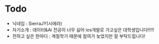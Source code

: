 # Todo
* 닉네임 : SierraJY(시에라)
* 자기소개 : 데이터&Ai 전공이 너무 싫어 ios개발로 가고싶은 대학생입니다!!!!!
* 전하고 싶은 한마디 : 계절학기 때문에 참여가 늦었지만 잘 부탁드립니다! 
